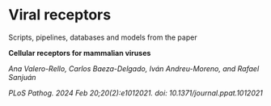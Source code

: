 # Viral receptors

Scripts, pipelines, databases and models from the paper

**Cellular receptors for mammalian viruses**

_Ana Valero-Rello, Carlos Baeza-Delgado, Iván Andreu-Moreno, and Rafael Sanjuán_

_PLoS Pathog. 2024 Feb 20;20(2):e1012021. doi: 10.1371/journal.ppat.1012021_
